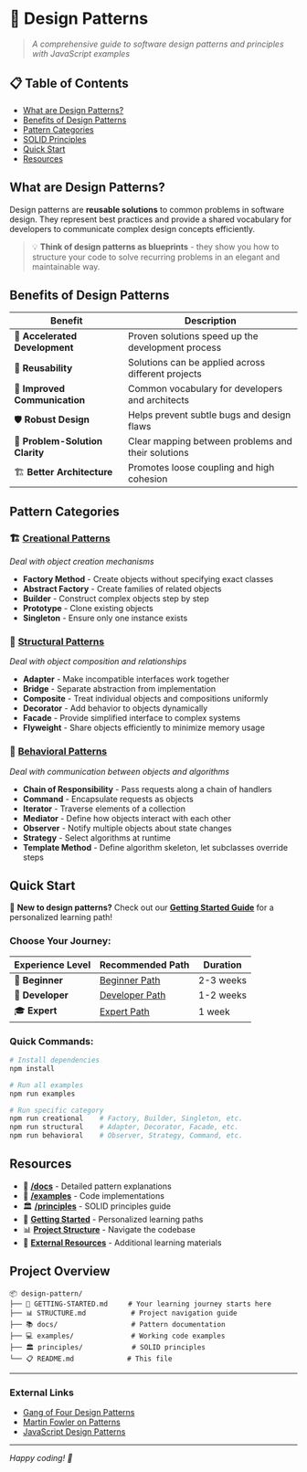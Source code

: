 # 🎨 Design Patterns

> *A comprehensive guide to software design patterns and principles with JavaScript examples*

## 📋 Table of Contents

- [What are Design Patterns?](#what-are-design-patterns)
- [Benefits of Design Patterns](#benefits-of-design-patterns)
- [Pattern Categories](#pattern-categories)
- [SOLID Principles](#solid-principles)
- [Quick Start](#quick-start)
- [Resources](#resources)

## What are Design Patterns?

Design patterns are **reusable solutions** to common problems in software design. They represent best practices and provide a shared vocabulary for developers to communicate complex design concepts efficiently.

> 💡 **Think of design patterns as blueprints** - they show you how to structure your code to solve recurring problems in an elegant and maintainable way.

## Benefits of Design Patterns

| Benefit | Description |
|---------|-------------|
| 🚀 **Accelerated Development** | Proven solutions speed up the development process |
| 🔄 **Reusability** | Solutions can be applied across different projects |
| 📖 **Improved Communication** | Common vocabulary for developers and architects |
| 🛡️ **Robust Design** | Helps prevent subtle bugs and design flaws |
| 🎯 **Problem-Solution Clarity** | Clear mapping between problems and their solutions |
| 🏗️ **Better Architecture** | Promotes loose coupling and high cohesion |

## Pattern Categories

### 🏗️ [Creational Patterns](./docs/creational-patterns.md)
*Deal with object creation mechanisms*
- **Factory Method** - Create objects without specifying exact classes
- **Abstract Factory** - Create families of related objects  
- **Builder** - Construct complex objects step by step
- **Prototype** - Clone existing objects
- **Singleton** - Ensure only one instance exists

### 🔗 [Structural Patterns](./docs/structural-patterns.md)
*Deal with object composition and relationships*
- **Adapter** - Make incompatible interfaces work together
- **Bridge** - Separate abstraction from implementation
- **Composite** - Treat individual objects and compositions uniformly
- **Decorator** - Add behavior to objects dynamically
- **Facade** - Provide simplified interface to complex systems
- **Flyweight** - Share objects efficiently to minimize memory usage

### 🔄 [Behavioral Patterns](./docs/behavioral-patterns.md)
*Deal with communication between objects and algorithms*
- **Chain of Responsibility** - Pass requests along a chain of handlers
- **Command** - Encapsulate requests as objects
- **Iterator** - Traverse elements of a collection
- **Mediator** - Define how objects interact with each other
- **Observer** - Notify multiple objects about state changes
- **Strategy** - Select algorithms at runtime
- **Template Method** - Define algorithm skeleton, let subclasses override steps
## Quick Start

🚀 **New to design patterns?** Check out our [**Getting Started Guide**](./GETTING-STARTED.md) for a personalized learning path!

### Choose Your Journey:

| Experience Level | Recommended Path | Duration |
|-----------------|------------------|----------|
| 🌟 **Beginner** | [Beginner Path](./GETTING-STARTED.md#-beginner-path) | 2-3 weeks |
| 🔧 **Developer** | [Developer Path](./GETTING-STARTED.md#-developer-path) | 1-2 weeks |
| 🎓 **Expert** | [Expert Path](./GETTING-STARTED.md#-expert-path) | 1 week |

### Quick Commands:
```bash
# Install dependencies
npm install

# Run all examples
npm run examples

# Run specific category
npm run creational    # Factory, Builder, Singleton, etc.
npm run structural    # Adapter, Decorator, Facade, etc.
npm run behavioral    # Observer, Strategy, Command, etc.
```

## Resources

- 📁 **[/docs](./docs/)** - Detailed pattern explanations
- 💾 **[/examples](./examples/)** - Code implementations  
- 🏛️ **[/principles](./principles/)** - SOLID principles guide
- 🚀 **[Getting Started](./GETTING-STARTED.md)** - Personalized learning paths
- 📊 **[Project Structure](./STRUCTURE.md)** - Navigate the codebase
- 🔗 **[External Resources](#external-links)** - Additional learning materials

## Project Overview

```
📦 design-pattern/
├── 🚀 GETTING-STARTED.md     # Your learning journey starts here
├── 📊 STRUCTURE.md           # Project navigation guide  
├── 📚 docs/                  # Pattern documentation
├── 💻 examples/              # Working code examples
├── 🏛️ principles/            # SOLID principles
└── 📋 README.md             # This file
```

---

### External Links
- [Gang of Four Design Patterns](https://en.wikipedia.org/wiki/Design_Patterns)
- [Martin Fowler on Patterns](https://martinfowler.com/articles/designPatternsCatalog.html)
- [JavaScript Design Patterns](https://www.patterns.dev/)

---

*Happy coding! 🚀*
